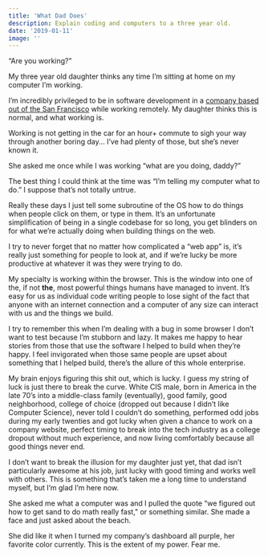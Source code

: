 ```yaml
---
title: 'What Dad Does'
description: Explain coding and computers to a three year old.
date: '2019-01-11'
image: ''
---
```


“Are you working?”

My three year old daughter thinks any time I’m sitting at home on my computer I’m working.

I’m incredibly privileged to be in software development in a [company based out of the San Francisco](https://pantheon.io) while working remotely. My daughter thinks this is normal, and what working is.

Working is not getting in the car for an hour+ commute to sigh your way through another boring day... I’ve had plenty of those, but she’s never known it.

She asked me once while I was working “what are you doing, daddy?”

The best thing I could think at the time was “I’m telling my computer what to do.” I suppose that’s not totally untrue.

Really these days I just tell some subroutine of the OS how to do things when people click on them, or type in them. It’s an unfortunate simplification of being in a single codebase for so long, you get blinders on for what we’re actually doing when building things on the web.

I try to never forget that no matter how complicated a “web app” is, it’s really just something for people to look at, and if we’re lucky be more productive at whatever it was they were trying to do.

My specialty is working within the browser. This is the window into one of the, if not **the**, most powerful things humans have managed to invent. It’s easy for us as individual code writing people to lose sight of the fact that anyone with an internet connection and a computer of any size can interact with us and the things we build.

I try to remember this when I’m dealing with a bug in some browser I don’t want to test because I’m stubborn and lazy. It makes me happy to hear stories from those that use the software I helped to build when they’re happy. I feel invigorated when those same people are upset about something that I helped build, there’s the allure of this whole enterprise.

My brain enjoys figuring this shit out, which is lucky. I guess my string of luck is just there to break the curve. White CIS male, born in America in the late 70’s into a middle-class family (eventually), good family, good neighborhood, college of choice (dropped out because I didn’t like Computer Science), never told I couldn’t do something, performed odd jobs during my early twenties and got lucky when given a chance to work on a company website, perfect timing to break into the tech industry as a college dropout without much experience, and now living comfortably because all good things never end.

I don’t want to break the illusion for my daughter just yet, that dad isn’t particularly awesome at his job, just lucky with good timing and works well with others. This is something that’s taken me a long time to understand myself, but I’m glad I’m here now.

She asked me what a computer was and I pulled the quote “we figured out how to get sand to do math really fast," or something similar. She made a face and just asked about the beach.

She did like it when I turned my company’s dashboard all purple, her favorite color currently. This is the extent of my power. Fear me.
